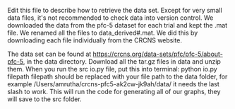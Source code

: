 
Edit this file to describe how to retrieve the data set. Except for very small data files, it's not recommended to check data into version control.
We downloaded the data from the pfc-5 dataset for each trial and kept the .mat file. We renamed all the files to data_derived#.mat. We did this by downloading each file individually from the CRCNS website. 

The data set can be found at https://crcns.org/data-sets/pfc/pfc-5/about-pfc-5, in the data directory. 
Download all the tar.gz files in data and unzip them. 
When you run the src io.py file, put this into terminal: python io.py filepath
filepath should be replaced with your file path to the data folder, for example /Users/amrutha/crcns-pfc5-ak2cw-jk9ah/data/
it needs the last slash to work. This will run the code for generating all of our graphs, they will save to the src folder. 